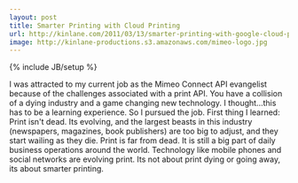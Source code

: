 ```yaml
---
layout: post
title: Smarter Printing with Cloud Printing
url: http://kinlane.com/2011/03/13/smarter-printing-with-google-cloud-print/
image: http://kinlane-productions.s3.amazonaws.com/mimeo-logo.jpg
---
```

{% include JB/setup %}
I was attracted to my current job as the Mimeo Connect API evangelist because of the challenges associated with a print API.
You have a collision of a dying industry and a game changing new technology.    I thought...this has to be a learning experience.   So I pursued the job.
First thing I learned:  Print isn't dead. Its evolving, and the largest beasts in this industry (newspapers, magazines, book publishers) are too big to adjust, and they start wailing as they die.
Print is far from dead.  It is still a big part of daily business operations around the world.  Technology like mobile phones and social networks are evolving print.
Its not about print dying or going away, its about smarter printing.
